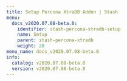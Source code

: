 ```yaml
---
title: Setup Percona XtraDB Addon | Stash
menu:
  docs_v2020.07.08-beta.0:
    identifier: stash-percona-xtradb-setup
    name: Setup
    parent: stash-percona-xtradb
    weight: 20
menu_name: docs_v2020.07.08-beta.0
info:
  catalog: v2020.07.08-beta.0
  version: v2020.07.08-beta.0
---
```


